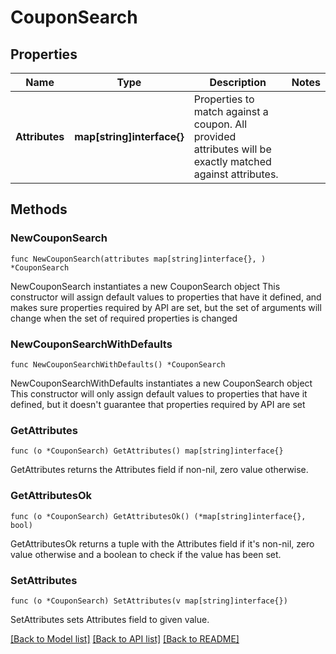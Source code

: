 # CouponSearch

## Properties

Name | Type | Description | Notes
------------ | ------------- | ------------- | -------------
**Attributes** | **map[string]interface{}** | Properties to match against a coupon. All provided attributes will be exactly matched against attributes. | 

## Methods

### NewCouponSearch

`func NewCouponSearch(attributes map[string]interface{}, ) *CouponSearch`

NewCouponSearch instantiates a new CouponSearch object
This constructor will assign default values to properties that have it defined,
and makes sure properties required by API are set, but the set of arguments
will change when the set of required properties is changed

### NewCouponSearchWithDefaults

`func NewCouponSearchWithDefaults() *CouponSearch`

NewCouponSearchWithDefaults instantiates a new CouponSearch object
This constructor will only assign default values to properties that have it defined,
but it doesn't guarantee that properties required by API are set

### GetAttributes

`func (o *CouponSearch) GetAttributes() map[string]interface{}`

GetAttributes returns the Attributes field if non-nil, zero value otherwise.

### GetAttributesOk

`func (o *CouponSearch) GetAttributesOk() (*map[string]interface{}, bool)`

GetAttributesOk returns a tuple with the Attributes field if it's non-nil, zero value otherwise
and a boolean to check if the value has been set.

### SetAttributes

`func (o *CouponSearch) SetAttributes(v map[string]interface{})`

SetAttributes sets Attributes field to given value.



[[Back to Model list]](../README.md#documentation-for-models) [[Back to API list]](../README.md#documentation-for-api-endpoints) [[Back to README]](../README.md)


